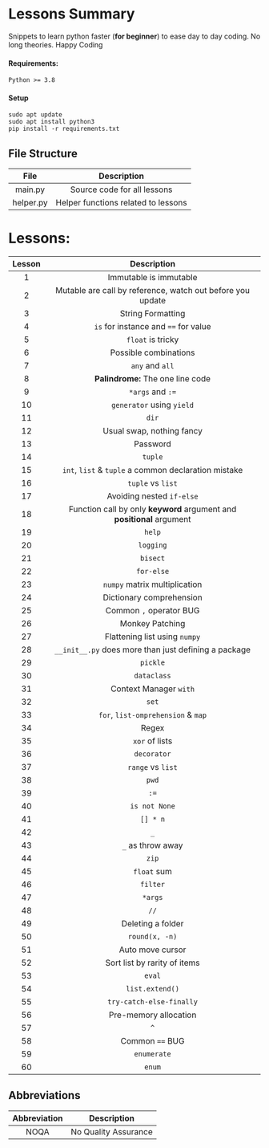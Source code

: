 # Lessons Summary

Snippets to learn python faster (**for beginner**) to ease day to day coding.
No long theories. Happy Coding

#### Requirements:

```
Python >= 3.8
```

#### Setup

```commandline
sudo apt update
sudo apt install python3
pip install -r requirements.txt
```

## File Structure

|   File    |             Description             |
|:---------:|:-----------------------------------:|
|  main.py  |     Source code for all lessons     |
| helper.py | Helper functions related to lessons |

# Lessons:

| Lesson |                              Description                               |
|:------:|:----------------------------------------------------------------------:|
|   1    |                         Immutable is immutable                         |
|   2    |       Mutable are call by reference, watch out before you update       |
|   3    |                           String Formatting                            |
|   4    |                  `is` for instance and `==` for value                  |
|   5    |                           `float` is tricky                            |
|   6    |                         Possible combinations                          |
|   7    |                            `any` and `all`                             |
|   8    |                   **Palindrome:** The one line code                    |
|   9    |                            `*args` and `:=`                            |
|   10   |                       `generator` using `yield`                        |
|   11   |                                 `dir`                                  |
|   12   |                       Usual swap, nothing fancy                        |
|   13   |                                Password                                |
|   14   |                                `tuple`                                 |
|   15   |          `int`, `list` & `tuple` a common declaration mistake          |
|   16   |                           `tuple` vs `list`                            |
|   17   |                       Avoiding nested `if-else`                        |
|   18   | Function call by only **keyword** argument and **positional** argument |
|   19   |                                 `help`                                 |
|   20   |                               `logging`                                |
|   21   |                                `bisect`                                |
|   22   |                               `for-else`                               |
|   23   |                     `numpy` matrix multiplication                      |
|   24   |                        Dictionary comprehension                        |
|   25   |                        Common `,` operator BUG                         |
|   26   |                            Monkey Patching                             |
|   27   |                     Flattening list using `numpy`                      |
|   28   |          `__init__.py` does more than just defining a package          |
|   29   |                                `pickle`                                |
|   30   |                              `dataclass`                               |
|   31   |                         Context Manager `with`                         |
|   32   |                                 `set`                                  |
|   33   |                   `for`, `list-omprehension` & `map`                   |
|   34   |                                 Regex                                  |
|   35   |                             `xor` of lists                             |
|   36   |                              `decorator`                               |
|   37   |                           `range` vs `list`                            |
|   38   |                                 `pwd`                                  |
|   39   |                                  `:=`                                  |
|   40   |                             `is not None`                              |
|   41   |                                `[] * n`                                |
|   42   |                                  `_`                                   |
|   43   |                           `_` as throw away                            |
|   44   |                                 `zip`                                  |
|   45   |                              `float` sum                               |
|   46   |                                `filter`                                |
|   47   |                                `*args`                                 |
|   48   |                                  `//`                                  |
|   49   |                           Deleting a folder                            |
|   50   |                             `round(x, -n)`                             |
|   51   |                            Auto move cursor                            |
|   52   |                      Sort list by rarity of items                      |
|   53   |                                 `eval`                                 |
|   54   |                            `list.extend()`                             |
|   55   |                        `try-catch-else-finally`                        |
|   56   |                         Pre-memory allocation                          |
|   57   |                                  `^`                                   |
|   58   |                            Common `==` BUG                             |
|   59   |                              `enumerate`                               |
|   60   |                                 `enum`                                 |

## Abbreviations

| Abbreviation |             Description             |
|:------------:|:-----------------------------------:|
|     NOQA     |        No Quality Assurance         |